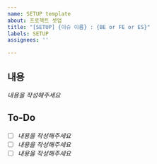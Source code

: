 ```yaml
---
name: SETUP template
about: 프로젝트 셋업
title: "[SETUP] {이슈 이름} : {BE or FE or ES}"
labels: SETUP
assignees: ''

---
```


## 내용
*내용을 작성해주세요*

## To-Do
- [ ] *내용을 작성해주세요*
- [ ] *내용을 작성해주세요*
- [ ] *내용을 작성해주세요*
